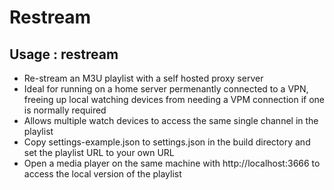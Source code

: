 # Restream
## Usage : restream

- Re-stream an M3U playlist with a self hosted proxy server
- Ideal for running on a home server permenantly connected to a VPN, freeing up local watching devices from needing a VPM connection if one is normally required
- Allows multiple watch devices to access the same single channel in the playlist
- Copy settings-example.json to settings.json in the build directory and set the playlist URL to your own URL
- Open a media player on the same machine with http://localhost:3666 to access the local version of the playlist